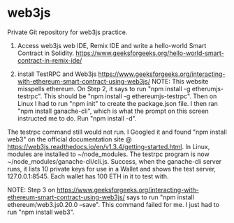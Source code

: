 # web3js
Private Git repository for web3js practice.

1.  Access web3js web IDE, Remix IDE and write a hello-world Smart Contract in Solidity.
https://www.geeksforgeeks.org/hello-world-smart-contract-in-remix-ide/

2.  install TestRPC and Web3js
https://www.geeksforgeeks.org/interacting-with-ethereum-smart-contract-using-web3js/
NOTE: This website misspells ethereum.  On Step 2, it says to run "npm install -g etherumjs-testrpc".  This should be "npm install -g ethereumjs-testrpc".  Then on Linux I had to run "npm init" to create the package.json file.  I then ran "npm install ganache-cli", which is what the prompt on this screen instructed me to do.  Run "npm install -d".

The testrpc command still would not run.  I Googled it and found "npm install web3" on the official documentation site @ https://web3js.readthedocs.io/en/v1.3.4/getting-started.html.  In Linux, modules are installed to ~/node_modules.  The testrpc program is now ~/node_modules/ganache-cli/cli.js.  Success, when the ganache-cli server runs, it lists 10 private keys for use in a Wallet and shows the test server, 127.0.0.1:8545.  Each wallet has 100 ETH in it to test with.

NOTE: Step 3 on https://www.geeksforgeeks.org/interacting-with-ethereum-smart-contract-using-web3js/ says to run "npm install ethereum/web3.js0.20.0 –save".  This command failed for me.  I just had to run "npm install web3".
